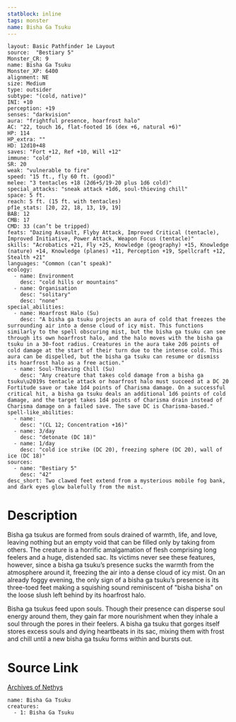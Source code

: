 ```yaml
---
statblock: inline
tags: monster
name: Bisha Ga Tsuku
---
```

```statblock
layout: Basic Pathfinder 1e Layout
source:  "Bestiary 5"
Monster_CR: 9
name: Bisha Ga Tsuku
Monster_XP: 6400
alignment: NE
size: Medium
type: outsider
subtype: "(cold, native)"
INI: +10
perception: +19
senses: "darkvision"
aura: "frightful presence, hoarfrost halo"
AC: "22, touch 16, flat-footed 16 (dex +6, natural +6)"
HP: 114
HP_extra: ""
HD: 12d10+48
saves: "Fort +12, Ref +10, Will +12"
immune: "cold"
SR: 20
weak: "vulnerable to fire"
speed: "15 ft., fly 60 ft. (good)"
melee: "3 tentacles +18 (2d6+5/19-20 plus 1d6 cold)"
special_attacks: "sneak attack +1d6, soul-thieving chill"
space: 5 ft.
reach: 5 ft. (15 ft. with tentacles)
pf1e_stats: [20, 22, 18, 13, 19, 19]
BAB: 12
CMB: 17
CMD: 33 (can’t be tripped)
feats: "Dazing Assault, Flyby Attack, Improved Critical (tentacle), Improved Initiative, Power Attack, Weapon Focus (tentacle)"
skills: "Acrobatics +21, Fly +25, Knowledge (geography) +15, Knowledge (nature) +14, Knowledge (planes) +11, Perception +19, Spellcraft +12, Stealth +21"
languages: "Common (can’t speak)"
ecology:
  - name: Environment
    desc: "cold hills or mountains"
  - name: Organisation
    desc: "solitary"
    desc: "none"
special_abilities:
  - name: Hoarfrost Halo (Su)
    desc: "A bisha ga tsuku projects an aura of cold that freezes the surrounding air into a dense cloud of icy mist. This functions similarly to the spell obscuring mist, but the bisha ga tsuku can see through its own hoarfrost halo, and the halo moves with the bisha ga tsuku in a 30-foot radius. Creatures in the aura take 2d6 points of cold damage at the start of their turn due to the intense cold. This aura can be dispelled, but the bisha ga tsuku can resume or dismiss its hoarfrost halo as a free action."
  - name: Soul-Thieving Chill (Su)
    desc: "Any creature that takes cold damage from a bisha ga tsuku\u2019s tentacle attack or hoarfrost halo must succeed at a DC 20 Fortitude save or take 1d4 points of Charisma damage. On a successful critical hit, a bisha ga tsuku deals an additional 1d6 points of cold damage, and the target takes 1d4 points of Charisma drain instead of Charisma damage on a failed save. The save DC is Charisma-based."
spell-like_abilities:
  - name:
    desc: "(CL 12; Concentration +16)"
  - name: 3/day
    desc: "detonate (DC 18)"
  - name: 1/day
    desc: "cold ice strike (DC 20), freezing sphere (DC 20), wall of ice (DC 18)"
sources:
  - name: "Bestiary 5"
    desc: "42"
desc_short: Two clawed feet extend from a mysterious mobile fog bank, and dark eyes glow balefully from the mist.
```
# Description
Bisha ga tsukus are formed from souls drained of warmth, life, and love, leaving nothing but an empty void that can be filled only by taking from others. The creature is a horrific amalgamation of flesh comprising long feelers and a huge, distended sac. Its victims never see these features, however, since a bisha ga tsuku’s presence sucks the warmth from the atmosphere around it, freezing the air into a dense cloud of icy mist. On an already foggy evening, the only sign of a bisha ga tsuku’s presence is its three-toed feet making a squishing sound reminiscent of "bisha bisha" on the loose slush left behind by its hoarfrost halo.

Bisha ga tsukus feed upon souls. Though their presence can disperse soul energy around them, they gain far more nourishment when they inhale a soul through the pores in their feelers. A bisha ga tsuku that gorges itself stores excess souls and dying heartbeats in its sac, mixing them with frost and chill until a new bisha ga tsuku forms within and bursts out.
# Source Link
[Archives of Nethys](https://aonprd.com/MonsterDisplay.aspx?ItemName=Bisha%20Ga%20Tsuku)
```encounter-table
name: Bisha Ga Tsuku
creatures:
  - 1: Bisha Ga Tsuku
```
